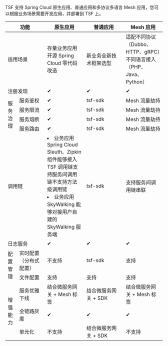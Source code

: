 TSF 支持 Spring Cloud 原生应用、普通应用和多协议多语言 Mesh 应用，您可以根据业务场景需要开发应用，并部署到 TSF 上。

<table>
<thead>
<tr>
<th colspan="2" width="25%">功能</th>
<th width="25%">原生应用</th>
<th width="25%">普通应用</th>
<th width="25%">Mesh 应用</th>
</tr>
</thead>
<tbody><tr>
<td colspan="2">适用场景</td>
<td>存量业务应用开源 Spring Cloud 零代码改造</td>
<td>新业务全新技术框架选型</td>
<td>适配不同协议（Dubbo、HTTP、gRPC）不同语言接入（PHP、Java、Python）</td>
</tr>
<tr>
<td colspan="2">注册发现</td>
<td>✔</td>
<td>✔</td>
<td>✔</td>
</tr>
<tr>
<td rowspan="4">服务治理</td>
<td>服务鉴权</td>
<td>✔</td>
<td>tsf-sdk</td>
<td>Mesh 流量劫持</td>
</tr>
<tr>
<td>服务限流</td>
<td>✔</td>
<td>tsf-sdk</td>
<td>Mesh 流量劫持</td>
</tr>
<tr>
<td>服务熔断</td>
<td>✔</td>
<td>tsf-sdk</td>
<td>Mesh 流量劫持</td>
</tr>
<tr>
<td>服务路由</td>
<td>✔</td>
<td>tsf-sdk</td>
<td>Mesh 流量劫持</td>
</tr>
<tr>
<td colspan="2">调用链</td>
<td><li>业务应用 Spring Cloud Sleuth、Zipkin 组件能够接入 TSF 调用链支持服务间调用链不支持方法级调用链</li><li>业务应用 SkyWalking 能够对接用户自建的 SkyWalking 服务端</li></td>
<td>tsf-sdk</td>
<td>支持服务间调用链串联</td>
</tr>
<tr>
<td colspan="2">日志服务</td>
<td>✔</td>
<td>✔</td>
<td>✔</td>
</tr>
<tr>
<td rowspan="2">配置管理</td>
<td rowspan>实时配置（分布式配置）</td>
<td>不支持</td>
<td>tsf-sdk</td>
<td>支持</td>
</tr>
<tr>
<td colspan>文件配置</td>
<td>支持</td>
<td>支持</td>
<td>支持</td>
</tr>
<tr>
<td rowspan="3">增强能力</td>
<td>服务优雅下线</td>
<td>结合微服务网关 + Mesh 标签</td>
<td>结合微服务网关 + SDK</td>
<td>结合微服务网关 + Mesh 标签</td>
</tr>
<tr>
<td>全链路灰度</td>
<td>✔</td>
<td>✔</td>
<td>✔</td>
</tr>
<tr>
<td>单元化</td>
<td>不支持</td>
<td>结合微服务网关 + SDK</td>
<td>不支持</td>
</tr>
</tbody></table>
